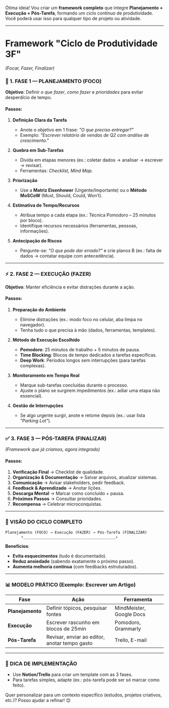 Ótima ideia! Vou criar um **framework completo** que integre **Planejamento + Execução + Pós-Tarefa**, formando um ciclo contínuo de produtividade. Você poderá usar isso para qualquer tipo de projeto ou atividade.  

---

# **Framework "Ciclo de Produtividade 3F"**  
*(Focar, Fazer, Finalizar)*  

### **📌 1. FASE 1 — PLANEJAMENTO (FOCO)**  
**Objetivo**: Definir *o que fazer*, *como fazer* e *prioridades* para evitar desperdício de tempo.  

#### **Passos**:  
1. **Definição Clara da Tarefa**  
   - Anote o objetivo em 1 frase: *"O que preciso entregar?"*  
   - Exemplo: *"Escrever relatório de vendas de Q2 com análise de crescimento."*  

2. **Quebra em Sub-Tarefas**  
   - Divida em etapas menores (ex.: coletar dados → analisar → escrever → revisar).  
   - Ferramentas: *Checklist, Mind Map*.  

3. **Priorização**  
   - Use a **Matriz Eisenhower** (Urgente/Importante) ou o **Método MoSCoW** (Must, Should, Could, Won’t).  

4. **Estimativa de Tempo/Recursos**  
   - Atribua tempo a cada etapa (ex.: Técnica Pomodoro – 25 minutos por bloco).  
   - Identifique recursos necessários (ferramentas, pessoas, informações).  

5. **Antecipação de Riscos**  
   - Pergunte-se: *"O que pode dar errado?"* e crie planos B (ex.: falta de dados → contatar equipe com antecedência).  

---

### **⚡ 2. FASE 2 — EXECUÇÃO (FAZER)**  
**Objetivo**: Manter eficiência e evitar distrações durante a ação.  

#### **Passos**:  
1. **Preparação do Ambiente**  
   - Elimine distrações (ex.: modo foco no celular, aba limpa no navegador).  
   - Tenha tudo o que precisa à mão (dados, ferramentas, templates).  

2. **Método de Execução Escolhido**  
   - **Pomodoro**: 25 minutos de trabalho + 5 minutos de pausa.  
   - **Time Blocking**: Blocos de tempo dedicados a tarefas específicas.  
   - **Deep Work**: Períodos longos sem interrupções (para tarefas complexas).  

3. **Monitoramento em Tempo Real**  
   - Marque sub-tarefas concluídas durante o processo.  
   - Ajuste o plano se surgirem impedimentos (ex.: adiar uma etapa não essencial).  

4. **Gestão de Interrupções**  
   - Se algo urgente surgir, anote e retome depois (ex.: usar lista *"Parking Lot"*).  

---

### **✅ 3. FASE 3 — PÓS-TAREFA (FINALIZAR)**  
*(Framework que já criamos, agora integrado)*  

#### **Passos**:  
1. **Verificação Final** → Checklist de qualidade.  
2. **Organização & Documentação** → Salvar arquivos, atualizar sistemas.  
3. **Comunicação** → Avisar stakeholders, pedir feedback.  
4. **Feedback & Aprendizado** → Anotar lições.  
5. **Descarga Mental** → Marcar como concluído + pausa.  
6. **Próximos Passos** → Consultar prioridades.  
7. **Recompensa** → Celebrar microconquistas.  

---

### **🔄 VISÃO DO CICLO COMPLETO**  
```  
Planejamento (FOCO) → Execução (FAZER) → Pós-Tarefa (FINALIZAR)  
       ↑_________________________________________↓  
```  
**Benefícios**:  
- **Evita esquecimentos** (tudo é documentado).  
- **Reduz ansiedade** (sabendo exatamente o próximo passo).  
- **Aumenta melhoria contínua** (com feedbacks estruturados).  

---

### **📊 MODELO PRÁTICO (Exemplo: Escrever um Artigo)**  
| **Fase**       | **Ação**                          | **Ferramenta**          |  
|----------------|-----------------------------------|-------------------------|  
| **Planejamento** | Definir tópicos, pesquisar fontes | MindMeister, Google Docs |  
| **Execução**    | Escrever rascunho em blocos de 25min | Pomodoro, Grammarly     |  
| **Pós-Tarefa**  | Revisar, enviar ao editor, anotar tempo gasto | Trello, E-mail         |  

---

### **🎯 DICA DE IMPLEMENTAÇÃO**  
- Use **Notion/Trello** para criar um template com as 3 fases.  
- Para tarefas simples, adapte (ex.: pós-tarefa pode ser só marcar como feito).  

Quer personalizar para um contexto específico (estudos, projetos criativos, etc.)? Posso ajudar a refinar! 😊